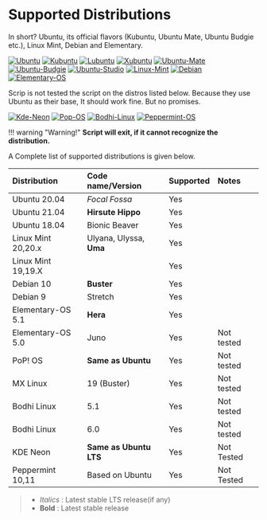 # Supported Distributions

In short? Ubuntu, its official flavors (Kubuntu, Ubuntu Mate, Ubuntu Budgie etc.), Linux Mint, Debian and Elementary.

[![Ubuntu](https://static.prasadt.com/logo64/ubuntu.png)](https://www.ubuntu.com/desktop)
[![Kubuntu](https://static.prasadt.com/logo64/kubuntu.png)](https://kubuntu.org/)
[![Lubuntu](https://static.prasadt.com/logo64/lubuntu.png)](https://lubuntu.net/)
[![Xubuntu](https://static.prasadt.com/logo64/xubuntu.png)](https://xubuntu.net/)
[![Ubuntu-Mate](https://static.prasadt.com/logo64/ubuntu-mate.png)](https://ubuntu-mate.org/)
[![Ubuntu-Budgie](https://static.prasadt.com/logo64/ubuntu-budgie.png)](https://ubuntubudgie.org/)
[![Ubuntu-Studio](https://static.prasadt.com/logo64/ubuntu-studio.png)](https://ubuntustudio.org/)
[![Linux-Mint](https://static.prasadt.com/logo64/linux-mint.png)](https://www.linuxmint.com/)
[![Debian](https://static.prasadt.com/logo64/debian.png)](https://www.debian.org/)
[![Elementary-OS](https://static.prasadt.com/logo64/elementary-os.png)](https://elementary.io/)

Scrip is not tested the script on the distros listed below. Because they use Ubuntu as their base,
It should work fine. But no promises.

[![Kde-Neon](https://static.prasadt.com/logo64/kde-neon.png)](https://neon.kde.org/)
[![Pop-OS](https://static.prasadt.com/logo64/pop-os.png)](https://system76.com/pop)
[![Bodhi-Linux](https://static.prasadt.com/logo64/bodhi-linux.png)](https://www.bodhilinux.com/)
[![Peppermint-OS](https://static.prasadt.com/logo64/peppermint-os.png)](https://peppermintos.com/)

!!! warning "Warning!"
    **Script will exit, if it cannot recognize the distribution.**

A Complete  list of supported distributions is given below.

| Distribution       | Code name/Version       | Supported | Notes
| :----------------- | :---------------------- | ----------| :------
| Ubuntu 20.04       | _Focal Fossa_           | Yes       |
| Ubuntu 21.04       | **Hirsute Hippo**       | Yes       |
| Ubuntu 18.04       | Bionic Beaver           | Yes       |
| Linux Mint 20,20.x | Ulyana, Ulyssa, **Uma** | Yes       |
| Linux Mint 19,19.X |                         | Yes       |
| Debian 10          | **Buster**              | Yes       |
| Debian 9           | Stretch                 | Yes       |
| Elementary-OS 5.1  | **Hera**                | Yes       |
| Elementary-OS 5.0  | Juno                    | Yes       | Not tested
| PoP! OS            | **Same as Ubuntu**      | Yes       | Not tested
| MX Linux           | 19 (Buster)             | Yes       | Not tested
| Bodhi Linux        | 5.1                     | Yes       | Not tested
| Bodhi Linux        | 6.0                     | Yes       | Not tested
| KDE Neon           | **Same as Ubuntu LTS**  | Yes       | Not Tested
| Peppermint 10,11   | Based on Ubuntu         | Yes       | Not Tested


> - _Italics_ : Latest stable LTS release(if any)
> - **Bold** : Latest stable release
